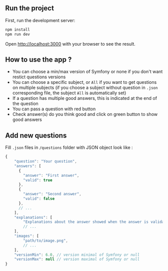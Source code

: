 ## Run the project

First, run the development server:

```bash
npm install
npm run dev
```

Open [http://localhost:3000](http://localhost:3000) with your browser to see the result.

## How to use the app ?

- You can choose a min/max version of Symfony or none if you don't want restict questions versions
- You can choose a specific subject, or `All` if you want to get questions on multiple subjects (if you choose a subject without question in `.json` corresponding file, the subject `All` is automatically set)
- If a question has multiple good answers, this is indicated at the end of the question
- You can pass a question with red button
- Check answer(s) do you think good and click on green button to show good answers


## Add new questions

Fill `.json` files in `/questions` folder with JSON object look like :
```javascript
{
    "question": "Your question",
    "answers": [
      {
        "answer": "First answer",
        "valid": true
      },
      {
        "answer": "Second answer",
        "valid": false
      },
      // ...
    ],
    "explanations": [
        "Explanations about the answer showed when the answer is validated by the user",
        // ...
    ],
    "images": [
        "path/to/image.png",
        // ...
    ],
    "versionMin": 6.0, // version minimal of Symfony or null
    "versionMax": null // version maximal of Symfony or null
}
```